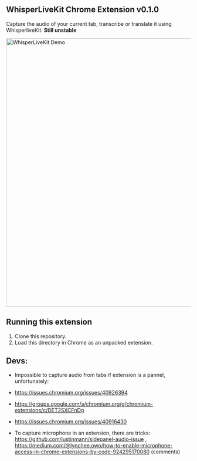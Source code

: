 ## WhisperLiveKit Chrome Extension v0.1.0
Capture the audio of your current tab, transcribe or translate it using WhisperliveKit. **Still unstable**

<img src="https://raw.githubusercontent.com/QuentinFuxa/WhisperLiveKit/refs/heads/main/chrome-extension/demo-extension.png" alt="WhisperLiveKit Demo" width="730">

## Running this extension
1. Clone this repository.
2. Load this directory in Chrome as an unpacked extension.


## Devs:
- Impossible to capture audio from tabs if extension is a pannel, unfortunately: 
- https://issues.chromium.org/issues/40926394
- https://groups.google.com/a/chromium.org/g/chromium-extensions/c/DET2SXCFnDg
- https://issues.chromium.org/issues/40916430

- To capture microphone in an extension, there are tricks: https://github.com/justinmann/sidepanel-audio-issue , https://medium.com/@lynchee.owo/how-to-enable-microphone-access-in-chrome-extensions-by-code-924295170080 (comments)
